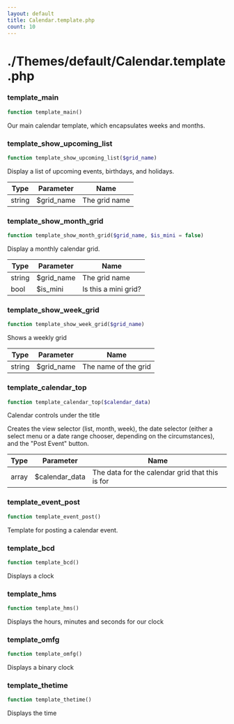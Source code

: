 ```yaml
---
layout: default
title: Calendar.template.php
count: 10
---
```


# ./Themes/default/Calendar.template.php

### template_main

```php
function template_main()
```
Our main calendar template, which encapsulates weeks and months.



### template_show_upcoming_list

```php
function template_show_upcoming_list($grid_name)
```
Display a list of upcoming events, birthdays, and holidays.



Type|Parameter|Name
---|---|---
string|$grid_name|The grid name
### template_show_month_grid

```php
function template_show_month_grid($grid_name, $is_mini = false)
```
Display a monthly calendar grid.



Type|Parameter|Name
---|---|---
string|$grid_name|The grid name
bool|$is_mini|Is this a mini grid?
### template_show_week_grid

```php
function template_show_week_grid($grid_name)
```
Shows a weekly grid



Type|Parameter|Name
---|---|---
string|$grid_name|The name of the grid
### template_calendar_top

```php
function template_calendar_top($calendar_data)
```
Calendar controls under the title

Creates the view selector (list, month, week), the date selector (either a
select menu or a date range chooser, depending on the circumstances), and the
"Post Event" button.

Type|Parameter|Name
---|---|---
array|$calendar_data|The data for the calendar grid that this is for
### template_event_post

```php
function template_event_post()
```
Template for posting a calendar event.



### template_bcd

```php
function template_bcd()
```
Displays a clock



### template_hms

```php
function template_hms()
```
Displays the hours, minutes and seconds for our clock



### template_omfg

```php
function template_omfg()
```
Displays a binary clock



### template_thetime

```php
function template_thetime()
```
Displays the time



